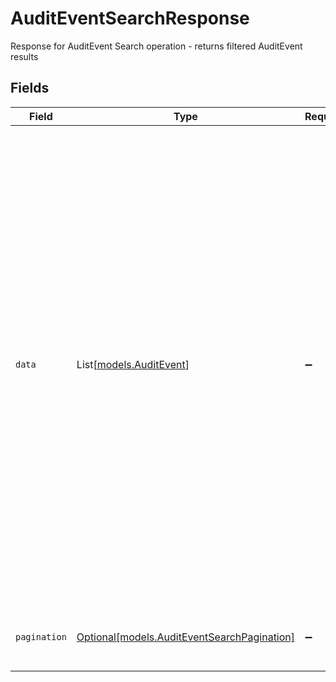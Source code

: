 # AuditEventSearchResponse

Response for AuditEvent Search operation - returns filtered AuditEvent results


## Fields

| Field                                                                                                                                                                                                                                                                                                                                                                                    | Type                                                                                                                                                                                                                                                                                                                                                                                     | Required                                                                                                                                                                                                                                                                                                                                                                                 | Description                                                                                                                                                                                                                                                                                                                                                                              | Example                                                                                                                                                                                                                                                                                                                                                                                  |
| ---------------------------------------------------------------------------------------------------------------------------------------------------------------------------------------------------------------------------------------------------------------------------------------------------------------------------------------------------------------------------------------- | ---------------------------------------------------------------------------------------------------------------------------------------------------------------------------------------------------------------------------------------------------------------------------------------------------------------------------------------------------------------------------------------- | ---------------------------------------------------------------------------------------------------------------------------------------------------------------------------------------------------------------------------------------------------------------------------------------------------------------------------------------------------------------------------------------- | ---------------------------------------------------------------------------------------------------------------------------------------------------------------------------------------------------------------------------------------------------------------------------------------------------------------------------------------------------------------------------------------- | ---------------------------------------------------------------------------------------------------------------------------------------------------------------------------------------------------------------------------------------------------------------------------------------------------------------------------------------------------------------------------------------- |
| `data`                                                                                                                                                                                                                                                                                                                                                                                   | List[[models.AuditEvent](../models/auditevent.md)]                                                                                                                                                                                                                                                                                                                                       | :heavy_minus_sign:                                                                                                                                                                                                                                                                                                                                                                       | Array of AuditEvent objects                                                                                                                                                                                                                                                                                                                                                              | [<br/>{<br/>"id": "123e4567-e89b-12d3-a456-426614174000",<br/>"meta": {<br/>"createdAt": "2024-01-15T10:30:00Z",<br/>"createdBy": "987fcdeb-51a2-43d1-b567-123456789abc",<br/>"updatedAt": "2024-01-15T14:45:00Z",<br/>"updatedBy": "987fcdeb-51a2-43d1-b567-123456789abc"<br/>},<br/>"timestamp": "2024-08-01T00:00:00Z",<br/>"resource": "Student",<br/>"resourceID": "123e4567-e89b-12d3-a456-426614174000",<br/>"type": "Delete"<br/>}<br/>] |
| `pagination`                                                                                                                                                                                                                                                                                                                                                                             | [Optional[models.AuditEventSearchPagination]](../models/auditeventsearchpagination.md)                                                                                                                                                                                                                                                                                                   | :heavy_minus_sign:                                                                                                                                                                                                                                                                                                                                                                       | Pagination information                                                                                                                                                                                                                                                                                                                                                                   | {<br/>"offset": 0,<br/>"limit": 1,<br/>"total": 100<br/>}                                                                                                                                                                                                                                                                                                                                |